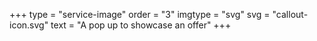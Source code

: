 +++
type = "service-image"
order = "3"
imgtype = "svg"
svg = "callout-icon.svg"
text = "A pop up to showcase an offer"
+++
